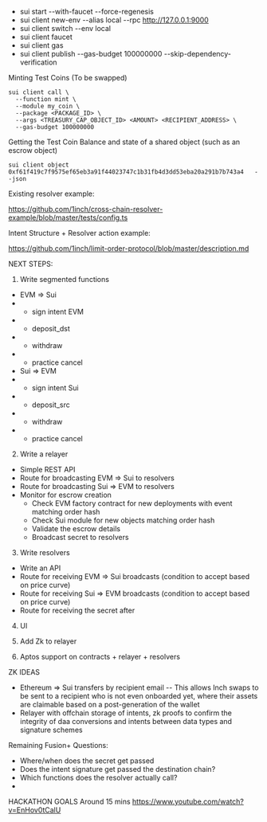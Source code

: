 - sui start --with-faucet --force-regenesis
- sui client new-env --alias local --rpc http://127.0.0.1:9000
- sui client switch --env local
- sui client faucet
- sui client gas
- sui client publish --gas-budget 100000000 --skip-dependency-verification

Minting Test Coins (To be swapped)

```
sui client call \
  --function mint \
  --module my_coin \
  --package <PACKAGE_ID> \
  --args <TREASURY_CAP_OBJECT_ID> <AMOUNT> <RECIPIENT_ADDRESS> \
  --gas-budget 100000000
```

Getting the Test Coin Balance and state of a shared object (such as an escrow object)

```
sui client object 0xf61f419c7f9575ef65eb3a91f44023747c1b31fb4d3dd53eba20a291b7b743a4   --json
```

Existing resolver example:

https://github.com/1inch/cross-chain-resolver-example/blob/master/tests/config.ts

Intent Structure + Resolver action example:

https://github.com/1inch/limit-order-protocol/blob/master/description.md

NEXT STEPS:

1. Write segmented functions

- EVM => Sui
- - sign intent EVM
- - deposit_dst
- - withdraw
- - practice cancel
- Sui => EVM
- - sign intent Sui
- - deposit_src
- - withdraw
- - practice cancel

2. Write a relayer

- Simple REST API
- Route for broadcasting EVM => Sui to resolvers
- Route for broadcasting Sui => EVM to resolvers
- Monitor for escrow creation
  - Check EVM factory contract for new deployments with event matching order hash
  - Check Sui module for new objects matching order hash
  - Validate the escrow details
  - Broadcast secret to resolvers

3. Write resolvers

- Write an API
- Route for receiving EVM => Sui broadcasts (condition to accept based on price curve)
- Route for receiving Sui => EVM broadcasts (condition to accept based on price curve)
- Route for receiving the secret after

4. UI

5. Add Zk to relayer

6. Aptos support on contracts + relayer + resolvers

ZK IDEAS

- Ethereum => Sui transfers by recipient email
  -- This allows Inch swaps to be sent to a recipient who is not even onboarded yet, where their assets are claimable based on a post-generation of the wallet
- Relayer with offchain storage of intents, zk proofs to confirm the integrity of daa conversions and intents between data types and signature schemes

Remaining Fusion+ Questions:

- Where/when does the secret get passed
- Does the intent signature get passed the destination chain?
- Which functions does the resolver actually call?
-

HACKATHON GOALS
Around 15 mins https://www.youtube.com/watch?v=EnHov0tCalU
